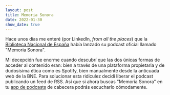 ```yaml
---
layout: post
title: Memoria Sonora
date: 2022-01-30
show_date: true
---
```

Hace unos días me enteré (por LinkedIn, *from all the places*) que la [Biblioteca Nacional de España](http://www.bne.es/es/Inicio/index.html) había lanzado su podcast oficial llamado "Memoria Sonora". 

Mi decepción fue enorme cuando descubrí que las dos únicas formas de acceder al contenido eran: bien a través de una plataforma propietaria y de dudosísima ética como es Spotify, bien manualmente desde la anticuada web de la BNE. Para solucionar esta ridiculez decidí liberar el podcast publicando un feed de RSS. Así que si ahora buscas "Memoria Sonora" en tu [app de podcasts](https://pca.st/y08qei5m) de cabecera podrás escucharlo cómodamente.

